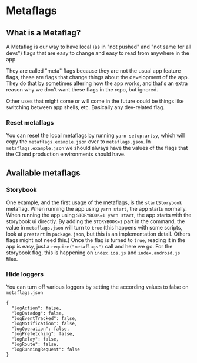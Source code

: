 # Metaflags

## What is a Metaflag?

A Metaflag is our way to have local (as in "not pushed" and "not same for all devs") flags that are easy to change and easy to read from anywhere in the app.

They are called "meta" flags because they are not the usual app feature flags, these are flags that change things about the development of the app. They do that by sometimes altering how the app works, and that's an extra reason why we don't want these flags in the repo, but ignored.

Other uses that might come or will come in the future could be things like switching between app shells, etc. Basically any dev-related flag.

### Reset metaflags

You can reset the local metaflags by running `yarn setup:artsy`, which will copy the `metaflags.example.json` over to `metaflags.json`.
In `metaflags.example.json` we should always have the values of the flags that the CI and production environments should have.

## Available metaflags

### Storybook

One example, and the first usage of the metaflags, is the `startStorybook` metaflag.
When running the app using `yarn start`, the app starts normally. When running the app using `STORYBOOK=1 yarn start`, the app starts with the storybook ui directly.
By adding the `STORYBOOK=1` part in the command, the value in `metaflags.json` will turn to `true` (this happens with some scripts, look at `prestart` in `package.json`, but this is an implementation detail. Others flags might not need this.) Once the flag is turned to `true`, reading it in the app is easy, just a `require("metaflags")` call and here we go. For the storybook flag, this is happening on `index.ios.js` and `index.android.js` files.

### Hide loggers

You can turn off various loggers by setting the according values to false on `metaflags.json`

```
{
  "logAction": false,
  "logDatadog": false,
  "logEventTracked": false,
  "logNotification": false,
  "logOperation": false,
  "logPrefetching": false,
  "logRelay": false,
  "logRoute": false,
  "logRunningRequest": false
}

```
